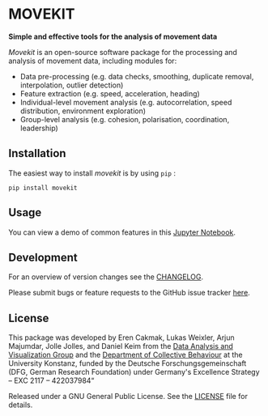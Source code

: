 # MOVEKIT

**Simple and effective tools for the analysis of movement data**

*Movekit* is an open-source software package for the processing and analysis of movement data, including modules for:

- Data pre-processing (e.g. data checks, smoothing, duplicate removal, interpolation, outlier detection)
- Feature extraction (e.g. speed, acceleration, heading)
- Individual-level movement analysis (e.g. autocorrelation, speed distribution, environment exploration)
- Group-level analysis (e.g. cohesion, polarisation, coordination, leadership)

## Installation
The easiest way to install *movekit* is by using `pip` :

    pip install movekit

## Usage
You can view a demo of common features in this
[Jupyter Notebook](https://github.com/kiwiche/movekit/blob/master/object_detection.ipynb).

## Development
For an overview of version changes see the [CHANGELOG](https://github.com/kiwiche/movekit/blob/master/CHANGELOG.rst).

Please submit bugs or feature requests to the GitHub issue tracker [here](https://github.com/kiwiche/movekit/issues).

## License
This package was developed by Eren Cakmak, Lukas Weixler, Arjun Majumdar, Jolle Jolles, and Daniel Keim from the [Data Analysis and Visualization Group](https://www.vis.uni-konstanz.de/) and the [Department of Collective Behaviour](http://collectivebehaviour.com) at the University Konstanz, funded by the Deutsche Forschungsgemeinschaft (DFG, German Research Foundation) under Germany's Excellence Strategy – EXC 2117 – 422037984“

Released under a GNU General Public License. See the [LICENSE](LICENSE) file for details.
